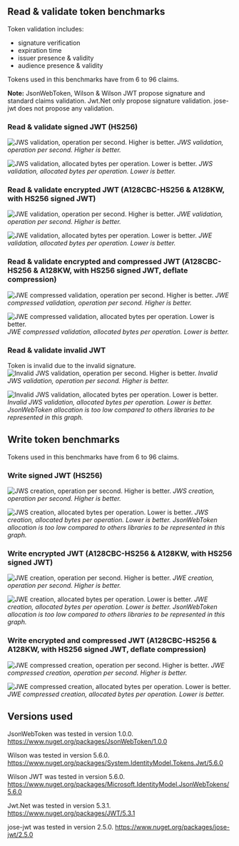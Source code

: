 ## Read & validate token benchmarks
Token validation includes:
* signature verification
* expiration time 
* issuer presence & validity
* audience presence & validity

Tokens used in this benchmarks have from 6 to 96 claims.

**Note:** JsonWebToken, Wilson & Wilson JWT propose signature and standard claims validation. Jwt.Net only propose signature validation. jose-jwt does not propose any validation.

### Read & validate signed JWT (HS256)
![JWS validation, operation per second. Higher is better.](docs/validate_jws_ops.png)
*JWS validation, operation per second. Higher is better.*

![JWS validation, allocated bytes per operation. Lower is better.](docs/validate_jws_allocated.png)
*JWS validation, allocated bytes per operation. Lower is better.*

### Read & validate encrypted JWT (A128CBC-HS256 & A128KW, with HS256 signed JWT)
![JWE validation, operation per second. Higher is better.](docs/validate_jwe_ops.png)
*JWE validation, operation per second. Higher is better.*

![JWE validation, allocated bytes per operation. Lower is better.](docs/validate_jwe_allocated.png)
*JWE validation, allocated bytes per operation. Lower is better.*

### Read & validate encrypted and compressed JWT (A128CBC-HS256 & A128KW, with HS256 signed JWT, deflate compression)
![JWE compressed validation, operation per second. Higher is better.](docs/validate_jwec_ops.png)
*JWE compressed validation, operation per second. Higher is better.*

![JWE compressed validation, allocated bytes per operation. Lower is better.](docs/validate_jwec_allocated.png)
*JWE compressed validation, allocated bytes per operation. Lower is better.*

### Read & validate invalid JWT
Token is invalid due to the invalid signature. 
![Invalid JWS validation, operation per second. Higher is better.](docs/validate_jwsi_ops.png)
*Invalid JWS validation, operation per second. Higher is better.*

![Invalid JWS validation, allocated bytes per operation. Lower is better.](docs/validate_jwsi_allocated.png)
*Invalid JWS validation, allocated bytes per operation. Lower is better.*
*JsonWebToken allocation is too low compared to others libraries to be represented in this graph.*

## Write token benchmarks
Tokens used in this benchmarks have from 6 to 96 claims.

### Write signed JWT (HS256)
![JWS creation, operation per second. Higher is better.](docs/write_jws_ops.png)
*JWS creation, operation per second. Higher is better.*

![JWS creation, allocated bytes per operation. Lower is better.](docs/write_jws_allocated.png)
*JWS creation, allocated bytes per operation. Lower is better.*
*JsonWebToken allocation is too low compared to others libraries to be represented in this graph.*

### Write encrypted JWT (A128CBC-HS256 & A128KW, with HS256 signed JWT)
![JWE creation, operation per second. Higher is better.](docs/write_jwe_ops.png)
_JWE creation, operation per second. Higher is better._

![JWE creation, allocated bytes per operation. Lower is better.](docs/write_jwe_allocated.png)
_JWE creation, allocated bytes per operation. Lower is better._
*JsonWebToken allocation is too low compared to others libraries to be represented in this graph.*

### Write encrypted and compressed JWT (A128CBC-HS256 & A128KW, with HS256 signed JWT, deflate compression)
![JWE compressed creation, operation per second. Higher is better.](docs/write_jwec_ops.png)
*JWE compressed creation, operation per second. Higher is better.*

![JWE compressed creation, allocated bytes per operation. Lower is better.](docs/write_jwec_allocated.png)
*JWE compressed creation, allocated bytes per operation. Lower is better.*

## Versions used
JsonWebToken was tested in version 1.0.0.
https://www.nuget.org/packages/JsonWebToken/1.0.0

Wilson was tested in version 5.6.0.
https://www.nuget.org/packages/System.IdentityModel.Tokens.Jwt/5.6.0

Wilson JWT was tested in version 5.6.0.
https://www.nuget.org/packages/Microsoft.IdentityModel.JsonWebTokens/5.6.0

Jwt.Net was tested in version 5.3.1.
https://www.nuget.org/packages/JWT/5.3.1

jose-jwt was tested in version 2.5.0.
https://www.nuget.org/packages/jose-jwt/2.5.0
